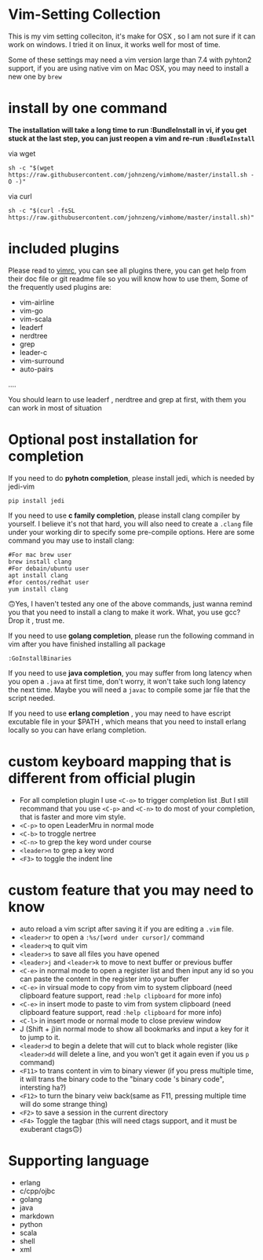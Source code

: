 # Vim-Setting Collection

This is my vim setting colleciton, it's make for OSX , so I am not sure if it can work on windows. I tried it on linux, it works well for most of time.

Some of these settings may need a vim version large than 7.4 with pyhton2 support, if you are using native vim on Mac OSX, you may need to install a new one by `brew`

# install by one command

**The installation will take a long time to run :BundleInstall in vi, if you get stuck at the last step, you can just reopen a vim and re-run `:BundleInstall`**

via wget

`sh -c "$(wget https://raw.githubusercontent.com/johnzeng/vimhome/master/install.sh -O -)"`

via curl

`sh -c "$(curl -fsSL https://raw.githubusercontent.com/johnzeng/vimhome/master/install.sh)"`

# included plugins
Please read to [vimrc](plugin/vimrc.vim), you can see all plugins there, you can get help from their doc file or git readme file so you will know how to use them, Some of the frequently used plugins are:

- vim-airline
- vim-go
- vim-scala
- leaderf
- nerdtree
- grep
- leader-c
- vim-surround
- auto-pairs

....

You should learn to use leaderf , nerdtree and grep at first, with them you can work in most of situation

# Optional post installation for completion

If you need to do **pyhotn completion**, please install jedi, which is needed by jedi-vim

```
pip install jedi
```

If you need to use **c family completion**, please install clang compiler by yourself. I believe it's not that hard, you will also need to create a `.clang` file under your working dir to specify some pre-compile options. Here are some command you may use to install clang:

```
#For mac brew user
brew install clang
#For debain/ubuntu user
apt install clang
#for centos/redhat user
yum install clang
```

🙃Yes, I haven't tested any one of the above commands, just wanna remind you that you need to install a clang to make it work.
What, you use gcc? Drop it , trust me.

If you need to use **golang completion**, please run  the following command in vim after you have finished installing all package

```
:GoInstallBinaries
```

If you need to use **java completion**, you may suffer from long latency when you open a `.java` at first time, don't worry, it won't take such long latency the next time. Maybe you will need a `javac` to compile some jar file that the script needed.

If you need to use **erlang completion** , you may need to have escript excutable file in your $PATH , which means that you need to install erlang locally so you can have erlang completion.


# custom keyboard mapping that is different from official plugin
- For all completion plugin I use `<C-o>` to trigger completion list .But I still recommand that you use `<C-p>` and `<C-n>`  to do most of your completion, that is faster and more vim style.
- `<C-p>` to open LeaderMru in normal mode
- `<C-b>` to troggle nertree
- `<C-n>` to grep the key word under course
- `<leader>n` to grep a key word
- `<F3>` to toggle the indent line


# custom feature that you may need to know
- auto reload a vim script after saving it if you are editing a `.vim` file.
- `<leader>r` to open a `:%s/[word under cursor]/` command
- `<leader>q` to quit vim
- `<leader>s` to save all files you have opened
- `<leader>j` and `<leader>k` to move to next buffer or previous buffer
- `<C-e>` in normal mode to open a register list and then input any id so you can paste the content in the register into your buffer
- `<C-e>` in virsual mode to copy from vim to system clipboard (need clipboard feature support, read `:help clipboard` for more info)
- `<C-e>` in insert mode to paste to vim from system clipboard (need clipboard feature support, read `:help clipboard` for more info)
- `<C-l>` in insert mode or normal mode to close preview window
- J (Shift + j)in normal mode to show all bookmarks and input a key for it to jump to it.
- `<leader>d` to begin a delete that will cut to black whole register (like `<leader>dd` will delete a line, and you won't get it again even if you us `p` command)
- `<F11>` to trans content in vim to binary viewer (if you press multiple time, it will trans the binary code to the "binary code 's binary code", intersting ha?)
- `<F12>` to turn the binary veiw back(same as F11, pressing multiple time will do some strange thing)
- `<F2>` to save a session in the current directory
- `<F4>` Toggle the tagbar (this will need ctags support, and it must be exuberant ctags🙃)

# Supporting language

- erlang
- c/cpp/ojbc
- golang
- java
- markdown
- python
- scala
- shell
- xml

